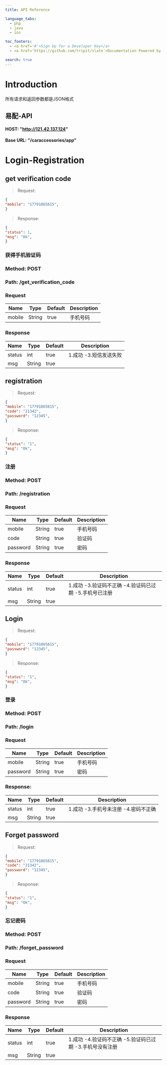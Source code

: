 ```yaml
---
title: API Reference

language_tabs:
  - php
  - java
  - ios

toc_footers:
  - <a href='#'>Sign Up for a Developer Key</a>
  - <a href='https://github.com/tripit/slate'>Documentation Powered by Slate</a>

search: true
---
```


# Introduction
  所有请求和返回参数都是JSON格式
## 易配-API

#### HOST: "http://121.42.137.124"

#### Base URL: "/caraccessories/app"


# Login-Registration

## get verification code

> Request:

```json
{ 
"mobile": "17791865815", 
}
```

> Response:

```json
{
"status": 1,
"msg": "Ok",
}
```

### 获得手机验证码

### Method:   POST
### Path:   /get_verification_code

### Request

Name | Type | Default | Description
--------- | ------- | ------- | -----------
mobile | String | true | 手机号码

### Response

Name | Type | Default | Description
--------- | ------- | ------- | -----------
status | int | true | 1.成功 -3.短信发送失败
msg | String | true | 

## registration

> Request:

```json
{
"mobile": "17791865815",
"code": "21342",
"password": "12345",
}
```

> Response:

```json
{
"status": "1",
"msg": "Ok",
}
```

### 注册

### Method:   POST
### Path:   /registration

### Request

Name | Type | Default | Description
--------- | ------- | ------- | -----------
mobile | String | true | 手机号码
code | String | true | 验证码
password | String | true | 密码

### Response

Name | Type | Default | Description
--------- | ------- | ------- | -----------
status | int | true | 1.成功 -3.验证码不正确 -4.验证码已过期 -5.手机号已注册
msg | String | true | 

## Login

> Request:

```json
{
"mobile": "17791865815",
"password": "12345",
}
```

> Response:

```json
{
"status": "1",
"msg": "Ok",
}
```

### 登录

### Method:   POST
### Path:   /login

### Request

Name | Type | Default | Description
--------- | ------- | ------- | -----------
mobile | String | true | 手机号码
password | String | true | 密码

### Response:

Name | Type | Default | Description
--------- | ------- | ------- | -----------
status | int | true | 1.成功 -3.手机号未注册 -4.密码不正确
msg | String | true | 

## Forget password

> Request:

```json
{
"mobile": "17791865815",
"code": "21342",
"password": "12345",
}
```

> Response:

```json
{
"status": "1",
"msg": "Ok",
}
```

### 忘记密码

### Method:   POST
### Path:   /forget_password

### Request

Name | Type | Default | Description
--------- | ------- | ------- | -----------
mobile | String | true | 手机号码
code | String | true | 验证码
password | String | true | 密码

### Response

Name | Type | Default | Description
--------- | ------- | ------- | -----------
status | int | true | 1.成功 -4.验证码不正确 -5.验证码已过期 -3.手机号没有注册
msg | String | true | 